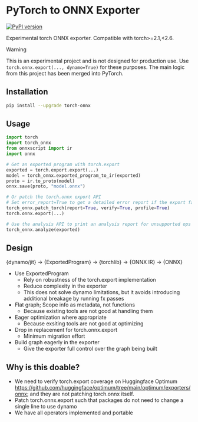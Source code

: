 # PyTorch to ONNX Exporter

[![PyPI version](https://badge.fury.io/py/torch-onnx.svg)](https://badge.fury.io/py/torch-onnx)

Experimental torch ONNX exporter. Compatible with torch>=2.1,<2.6.

> [!WARNING]
> This is an experimental project and is not designed for production use.
> Use `torch.onnx.export(..., dynamo=True)` for these purposes.
> The main logic from this project has been merged into PyTorch.

## Installation

```bash
pip install --upgrade torch-onnx
```

## Usage

```python
import torch
import torch_onnx
from onnxscript import ir
import onnx

# Get an exported program with torch.export
exported = torch.export.export(...)
model = torch_onnx.exported_program_to_ir(exported)
proto = ir.to_proto(model)
onnx.save(proto, "model.onnx")

# Or patch the torch.onnx export API
# Set error_report=True to get a detailed error report if the export fails
torch_onnx.patch_torch(report=True, verify=True, profile=True)
torch.onnx.export(...)

# Use the analysis API to print an analysis report for unsupported ops
torch_onnx.analyze(exported)
```

## Design

{dynamo/jit} -> {ExportedProgram} -> {torchlib} -> {ONNX IR} -> {ONNX}

- Use ExportedProgram
  - Rely on robustness of the torch.export implementation
  - Reduce complexity in the exporter
  - This does not solve dynamo limitations, but it avoids introducing additional breakage by running fx passes
- Flat graph; Scope info as metadata, not functions
  - Because existing tools are not good at handling them
- Eager optimization where appropriate
  - Because exsiting tools are not good at optimizing
- Drop in replacement for torch.onnx.export
  - Minimum migration effort
- Build graph eagerly in the exporter
  - Give the exporter full control over the graph being built

## Why is this doable?

- We need to verify torch.export coverage on Huggingface Optimum https://github.com/huggingface/optimum/tree/main/optimum/exporters/onnx; and they are not patching torch.onnx itself.
- Patch torch.onnx.export such that packages do not need to change a single line to use dynamo
- We have all operators implemented and portable
